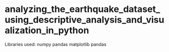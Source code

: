 # analyzing_the_earthquake_dataset_using_descriptive_analysis_and_visualization_in_python

Libraries used:
numpy
pandas
matplotlib
pandas
